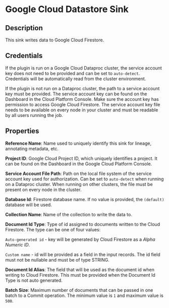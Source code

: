 # Google Cloud Datastore Sink

Description
-----------
This sink writes data to Google Cloud Firestore.

Credentials
-----------
If the plugin is run on a Google Cloud Dataproc cluster, the service account key does not need to be
provided and can be set to `auto-detect`. Credentials will be automatically read from the cluster environment.

If the plugin is not run on a Dataproc cluster, the path to a service account key must be provided.
The service account key can be found on the Dashboard in the Cloud Platform Console.
Make sure the account key has permission to access Google Cloud Firestore.
The service account key file needs to be available on every node in your cluster and
must be readable by all users running the job.

Properties
----------
**Reference Name**: Name used to uniquely identify this sink for lineage, annotating metadata, etc.

**Project ID**: Google Cloud Project ID, which uniquely identifies a project.
It can be found on the Dashboard in the Google Cloud Platform Console.

**Service Account File Path**: Path on the local file system of the service account key used for
authorization. Can be set to `auto-detect` when running on a Dataproc cluster.
When running on other clusters, the file must be present on every node in the cluster.

**Database Id**: Firestore database name. If no value is provided, the `(default)` database will be used.

**Collection Name**: Name of the collection to write the data to.

**Document Id Type**: Type of id assigned to documents written to the Cloud Firestore. The type can be one of four values: 

`Auto-generated id` - key will be generated by Cloud Firestore as a _Alpha Numeric ID_.

`Custom name` - id will be provided as a field in the input records. The id field must not be nullable and must be 
of type STRING.

**Document Id Alias**: The field that will be used as the document id when writing to Cloud Firestore. This must be provided 
when the Document Id Type is not auto generated. 

**Batch Size**: Maximum number of documents that can be passed in one batch to a Commit operation. 
The minimum value is `1` and maximum value is `500`.

